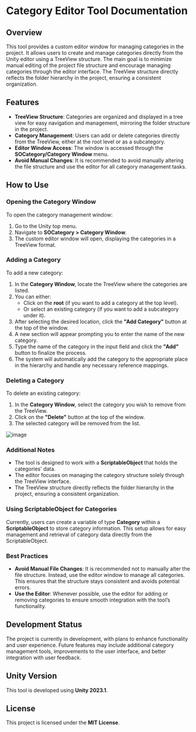 # Category Editor Tool Documentation

## Overview
This tool provides a custom editor window for managing categories in the project. It allows users to create and manage categories directly from the Unity editor using a TreeView structure. The main goal is to minimize manual editing of the project file structure and encourage managing categories through the editor interface. The TreeView structure directly reflects the folder hierarchy in the project, ensuring a consistent organization.

## Features
- **TreeView Structure**: Categories are organized and displayed in a tree view for easy navigation and management, mirroring the folder structure in the project.
- **Category Management**: Users can add or delete categories directly from the TreeView, either at the root level or as a subcategory.
- **Editor Window Access**: The window is accessed through the **SOCategory/Category Window** menu.
- **Avoid Manual Changes**: It is recommended to avoid manually altering the file structure and use the editor for all category management tasks.

## How to Use

### Opening the Category Window
To open the category management window:
1. Go to the Unity top menu.
2. Navigate to **SOCategory > Category Window**.
3. The custom editor window will open, displaying the categories in a TreeView format.

### Adding a Category
To add a new category:
1. In the **Category Window**, locate the TreeView where the categories are listed.
2. You can either:
   - Click on the **root** (if you want to add a category at the top level).
   - Or select an existing category (if you want to add a subcategory under it).
3. After selecting the desired location, click the **"Add Category"** button at the top of the window.
4. A new section will appear prompting you to enter the name of the new category.
5. Type the name of the category in the input field and click the **"Add"** button to finalize the process.
6. The system will automatically add the category to the appropriate place in the hierarchy and handle any necessary reference mappings.

### Deleting a Category
To delete an existing category:
1. In the **Category Window**, select the category you wish to remove from the TreeView.
2. Click on the **"Delete"** button at the top of the window.
3. The selected category will be removed from the list.

![image](https://github.com/user-attachments/assets/e36aa674-cdf9-4318-b69f-7171f7a4ecdf)

### Additional Notes
- The tool is designed to work with a **ScriptableObject** that holds the categories' data.
- The editor focuses on managing the category structure solely through the TreeView interface.
- The TreeView structure directly reflects the folder hierarchy in the project, ensuring a consistent organization.

### Using ScriptableObject for Categories
Currently, users can create a variable of type **Category** within a **ScriptableObject** to store category information. This setup allows for easy management and retrieval of category data directly from the ScriptableObject.

### Best Practices
- **Avoid Manual File Changes**: It is recommended not to manually alter the file structure. Instead, use the editor window to manage all categories. This ensures that the structure stays consistent and avoids potential errors.
- **Use the Editor**: Whenever possible, use the editor for adding or removing categories to ensure smooth integration with the tool’s functionality.

## Development Status
The project is currently in development, with plans to enhance functionality and user experience. Future features may include additional category management tools, improvements to the user interface, and better integration with user feedback.

## Unity Version
This tool is developed using **Unity 2023.1**.

## License
This project is licensed under the **MIT License**.
